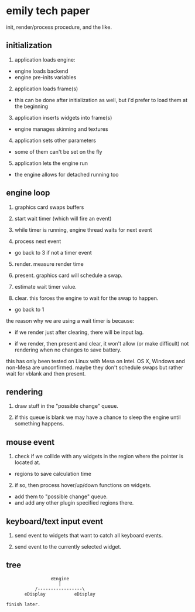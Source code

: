 # emily tech paper

init, render/process procedure, and the like.

## initialization

1. application loads engine:
  - engine loads backend
  - engine pre-inits variables

2. application loads frame(s)
  - this can be done after initialization as well, but i'd prefer to load them at the beginning

3. application inserts widgets into frame(s)
  - engine manages skinning and textures

4. application sets other parameters
  - some of them can't be set on the fly

5. application lets the engine run
  - the engine allows for detached running too

## engine loop

1. graphics card swaps buffers

2. start wait timer (which will fire an event)

3. while timer is running, engine thread waits for next event

4. process next event
  - go back to 3 if not a timer event

5. render. measure render time

6. present. graphics card will schedule a swap.

7. estimate wait timer value.

8. clear. this forces the engine to wait for the swap to happen.
  - go back to 1

the reason why we are using a wait timer is because:

- if we render just after clearing, there will be input lag.

- if we render, then present and clear, it won't allow (or make difficult) not rendering when no changes to save battery.

this has only been tested on Linux with Mesa on Intel.
OS X, Windows and non-Mesa are unconfirmed. maybe they don't schedule swaps but rather wait for vblank and then present.

## rendering

1. draw stuff in the "possible change" queue.

2. if this queue is blank we may have a chance to sleep the engine until something happens.

## mouse event

1. check if we collide with any widgets in the region where the pointer is located at.
  - regions to save calculation time

2. if so, then process hover/up/down functions on widgets.
  - add them to "possible change" queue.
  - and add any other plugin specified regions there.

## keyboard/text input event

1. send event to widgets that want to catch all keyboard events.

2. send event to the currently selected widget.

## tree

```
                 eEngine
                    |
           /-----------------\
       eDisplay           eDisplay

finish later.

